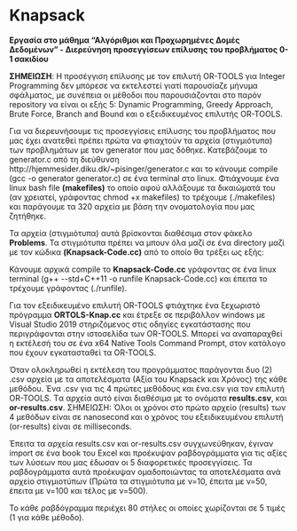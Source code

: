 # Knapsack
<b>Εργασία στο μάθημα “Αλγόριθμοι και Προχωρημένες Δομές Δεδομένων” - Διερεύνηση προσεγγίσεων επίλυσης του προβλήματος 0-1 σακιδίου</b>
<p><p><b>ΣΗΜΕΙΩΣΗ</b>: H προσέγγιση επίλυσης με τον επιλυτή OR-TOOLS για Integer Programming δεν μπόρεσε να εκτελεστεί γιατί παρουσίαζε μήνυμα σφάλματος, με συνέπεια οι μέθοδοι που παρουσιάζονται στο παρόν repository να είναι οι εξής 5: Dynamic Programming, Greedy Approach, Brute Force, Branch and Bound και ο εξειδικευμένος επιλυτής OR-TOOLS.
<p>Για να διερευνήσουμε τις προσεγγίσεις επίλυσης του προβλήματος που μας έχει ανατεθεί πρέπει πρώτα να φτιαχτούν τα αρχεία (στιγμιότυπα) των προβλημάτων με τον generator που μας δόθηκε. 
Κατεβάζουμε το generator.c από τη διεύθυνση http://hjemmesider.diku.dk/~pisinger/generator.c και το κάνουμε compile (gcc -o generator generator.c) σε ένα terminal στο linux.
Φτιάχνουμε ένα linux bash file <b>(makefiles)</b> το οποίο αφού αλλάξουμε τα δικαιώματά του (αν χρειατεί, γράφοντας chmod +x makefiles) το τρέχουμε (./makefiles) και παράγουμε τα 320 αρχεία με βάση την ονοματολογία που μας ζητήθηκε.
<p>Τα αρχεία (στιγμιότυπα) αυτά βρίσκονται διαθέσιμα στον φάκελο <b>Problems</b>.
Τα στιγμιότυπα πρέπει να μπουν όλα μαζί σε ένα directory μαζί με τον κώδικα <b>(Knapsack-Code.cc)</b> από το οποίο θα τρέξει ως εξής:
<p> Κάνουμε αρχικά compile το <b>Knapsack-Code.cc</b> γράφοντας σε ένα linux terminal (g++ --std+C++11 -o runfile Knapsack-Code.cc) και έπειτα το τρέχουμε γράφοντας (./runfile).
<p>Για τον εξειδικευμένο επιλυτή OR-TOOLS φτιάχτηκε ένα ξεχωριστό πρόγραμμα <b>ORTOLS-Knap.cc</b> και έτρεξε σε περιβάλλον windows με Visual Studio 2019 στηριζόμενος στις οδηγίες εγκατάστασης που περιγράφονται στην ιστοσελίδα των OR-TOOLS. Μπορεί να αναπαραχθεί η εκτέλεσή του σε ένα x64 Native Tools Command Prompt, στον κατάλογο που έχουν εγκατασταθεί τα OR-TOOLS.     
<p>Όταν ολοκληρωθεί η εκτέλεση του προγράμματος παράγoνται δυο (2) .csv αρχεία με τα αποτελέσματα (Αξία του Knapsack και Χρόνος) της κάθε μεθόδου. Ένα .csv για τις 4 πρώτες μεθόδους και ένα.csv για τον επιλυτή OR-TOOLS. Tα αρχεία αυτό είναι διαθέσιμα με το ονόματα <b>results.csv</b>, και <b>or-results.csv</b>. ΣΗΜΕΙΩΣΗ: Όλοι οι χρόνοι στο πρώτο αρχείο (results) των 4 μεθόδων είναι σε nanosecond και ο χρόνος του εξειδικευμένου επιλυτή (or-results) είναι σε milliseconds.
<p>Έπειτα τα αρχεία results.csv και or-results.csv συγχωνεύθηκαν, έγιναν import σε ένα book του Excel και προέκυψαν ραβδογράμματα για τις αξίες των λύσεων που μας έδωσαν οι 5 διαφορετικές προσεγγίσεις. Τα ραβδογράμματα αυτά προέκυψαν ομαδοποιώντας τα αποτελέσματα ανά αρχείο στιγμιοτύπων (Πρώτα τα στιγμιότυπα με ν=10, έπειτα με ν=50, έπειτα με ν=100 και τέλος με ν=500).
<p>Το κάθε ραβδόγραμμα περιέχει 80 στήλες οι οποίες χωρίζονται σε 5 τιμές (1 για κάθε μέθοδο).

